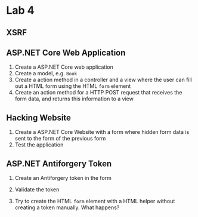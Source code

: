 # Lab 4

## XSRF

## ASP.NET Core Web Application

1. Create a ASP.NET Core web application
2. Create a model, e.g. `Book`
3. Create a action method in a controller and a view where the user can fill out a HTML form using the HTML `form` element
4. Create an action method for a HTTP POST request that receives the form data, and returns this information to a view

## Hacking Website

1. Create a ASP.NET Core Website with a form where hidden form data is sent to the form of the previous form
2. Test the application

## ASP.NET Antiforgery Token

1. Create an Antiforgery token in the form
2. Validate the token

3. Try to create the HTML `form` element with a HTML helper without creating a token manually. What happens?

